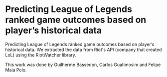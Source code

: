 # Predicting League of Legends ranked game outcomes based on player’s historical data

Predicting League of Legends ranked game outcomes based on player’s historical data. We extracted the data from Riot's API (company that created LoL) using the RiotWatcher library.

This work was done by Guilherme Bassedon, Carlos Guatimosim and Felipe Maia Polo.
